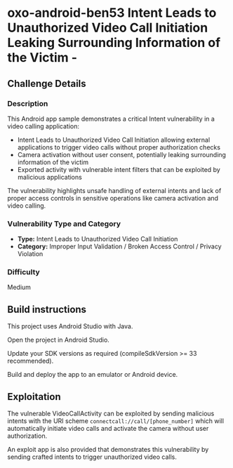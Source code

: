 # oxo-android-ben53 Intent Leads to Unauthorized Video Call Initiation Leaking Surrounding Information of the Victim - 

## Challenge Details

### Description

This Android app sample demonstrates a critical Intent vulnerability in a video calling application:

- Intent Leads to Unauthorized Video Call Initiation allowing external applications to trigger video calls without proper authorization checks
- Camera activation without user consent, potentially leaking surrounding information of the victim
- Exported activity with vulnerable intent filters that can be exploited by malicious applications

The vulnerability highlights unsafe handling of external intents and lack of proper access controls in sensitive operations like camera activation and video calling.

### Vulnerability Type and Category
- **Type:** Intent Leads to Unauthorized Video Call Initiation
- **Category:** Improper Input Validation / Broken Access Control / Privacy Violation

### Difficulty
Medium

## Build instructions
This project uses Android Studio with Java.

Open the project in Android Studio.

Update your SDK versions as required (compileSdkVersion >= 33 recommended).

Build and deploy the app to an emulator or Android device.

## Exploitation
The vulnerable VideoCallActivity can be exploited by sending malicious intents with the URI scheme `connectcall://call/[phone_number]` which will automatically initiate video calls and activate the camera without user authorization.

An exploit app is also provided that demonstrates this vulnerability by sending crafted intents to trigger unauthorized video calls.
